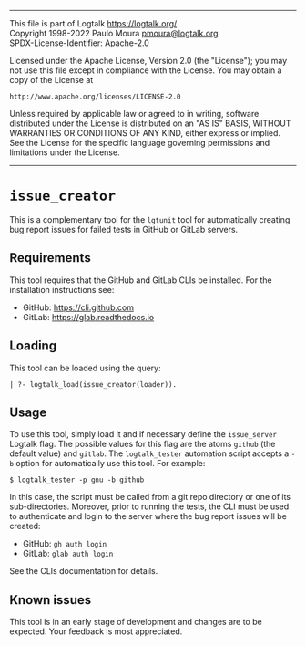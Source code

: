________________________________________________________________________

This file is part of Logtalk <https://logtalk.org/>  
Copyright 1998-2022 Paulo Moura <pmoura@logtalk.org>  
SPDX-License-Identifier: Apache-2.0

Licensed under the Apache License, Version 2.0 (the "License");
you may not use this file except in compliance with the License.
You may obtain a copy of the License at

    http://www.apache.org/licenses/LICENSE-2.0

Unless required by applicable law or agreed to in writing, software
distributed under the License is distributed on an "AS IS" BASIS,
WITHOUT WARRANTIES OR CONDITIONS OF ANY KIND, either express or implied.
See the License for the specific language governing permissions and
limitations under the License.
________________________________________________________________________


`issue_creator`
===============

This is a complementary tool for the `lgtunit` tool for automatically
creating bug report issues for failed tests in GitHub or GitLab servers.


Requirements
------------

This tool requires that the GitHub and GitLab CLIs be installed. For the
installation instructions see:

- GitHub: https://cli.github.com
- GitLab: https://glab.readthedocs.io


Loading
-------

This tool can be loaded using the query:

	| ?- logtalk_load(issue_creator(loader)).


Usage
-----

To use this tool, simply load it and if necessary define the `issue_server`
Logtalk flag. The possible values for this flag are the atoms `github` (the
default value) and `gitlab`. The `logtalk_tester` automation script accepts
a `-b` option for automatically use this tool. For example:

	$ logtalk_tester -p gnu -b github

In this case, the script must be called from a git repo directory or one of
its sub-directories. Moreover, prior to running the tests, the CLI must be
used to authenticate and login to the server where the bug report issues will
be created:

- GitHub: `gh auth login`
- GitLab: `glab auth login`

See the CLIs documentation for details.


Known issues
------------

This tool is in an early stage of development and changes are to be expected.
Your feedback is most appreciated.
